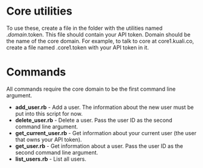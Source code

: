 Core utilities
==============

To use these, create a file in the folder with the utilities named ._domain_.token.  This file should contain your API token.  Domain should be the name of the core domain.  For example, to talk to core at core1.kuali.co, create a file named .core1.token with your API token in it.

Commands
========

All commands require the core domain to be the first command line argument.

* **add_user.rb** - Add a user.  The information about the new user must be put into this script for now.
* **delete_user.rb** - Delete a user.  Pass the user ID as the second command line argument.
* **get_current_user.rb** - Get information about your current user (the user that owns your API token).
* **get_user.rb** - Get information about a user.  Pass the user ID as the second command line argument.
* **list_users.rb** - List all users.

